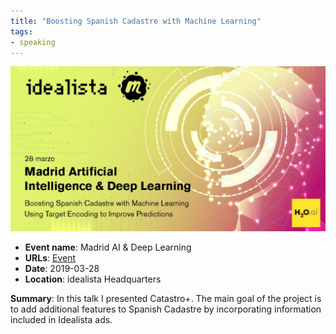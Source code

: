 ```yaml
---
title: "Boosting Spanish Cadastre with Machine Learning"
tags:
- speaking
---
```


![Spanish Cadastre](appearances/2019/Spanish%20Cadastre%20h2o/Spanish%20Cadastre.jpg)

- **Event name**: Madrid AI & Deep Learning
- **URLs**: [Event](https://www.meetup.com/es-ES/Madrid-Artificial-Intelligence-Deep-Learning/) 
- **Date**: 2019-03-28
- **Location**: idealista Headquarters

**Summary**: In this talk I presented Catastro+. The main goal of the project is to add additional features to Spanish Cadastre by incorporating information included in Idealista ads.